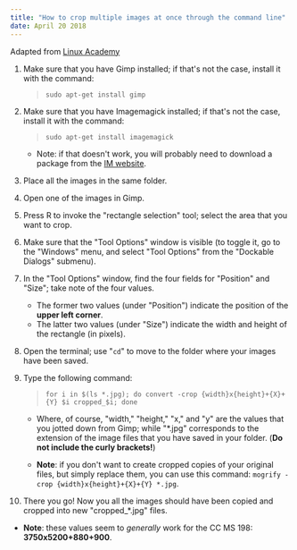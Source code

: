 ```yaml
---
title: "How to crop multiple images at once through the command line"
date: April 20 2018  
---
```


Adapted from [Linux Academy](https://linuxacademy.com/blog/linux/cropping-multiple-images-the-same-way-short-tutorial/)

1. Make sure that you have Gimp installed; if that's not the case, install it with the command:

	> `sudo apt-get install gimp`

2. Make sure that you have Imagemagick installed; if that's not the case, install it with the command:

	> `sudo apt-get install imagemagick`

	- Note: if that doesn't work, you will probably need to download a package from the [IM website](http://www.imagemagick.org/download/).

1. Place all the images in the same folder.

2. Open one of the images in Gimp.

3. Press R to invoke the "rectangle selection" tool; select the area that you want to crop.

4. Make sure that the "Tool Options" window is visible (to toggle it, go to the "Windows" menu, and select "Tool Options" from the "Dockable Dialogs" submenu).

5. In the "Tool Options" window, find the four fields for "Position" and "Size"; take note of the four values.

	- The former two values (under "Position") indicate the position of the __upper left corner__.
	- The latter two values (under "Size") indicate the width and height of the rectangle (in pixels).

6. Open the terminal; use "`cd`" to move to the folder where your images have been saved.

7. Type the following command:

	> `for i in $(ls *.jpg); do convert -crop {width}x{height}+{X}+{Y} $i cropped_$i; done`

	- Where, of course, "width," "height," "x," and "y" are the values that you jotted down from Gimp; while "*.jpg" corresponds to the extension of the image files that you have saved in your folder. (__Do not include the curly brackets!__)

	- __Note__: if you don't want to create cropped copies of your original files, but simply replace them, you can use this command: `mogrify -crop {width}x{height}+{X}+{Y} *.jpg`.

8. There you go! Now you all the images should have been copied and cropped into new "cropped_*.jpg" files.

- __Note__: these values seem to _generally_ work for the CC MS 198: __3750x5200+880+900__.
